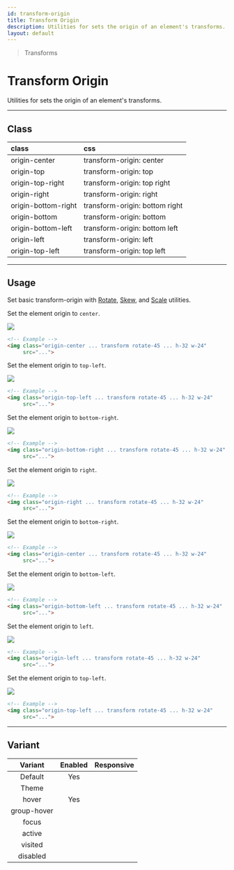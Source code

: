 ```yaml
---
id: transform-origin
title: Transform Origin
description: Utilities for sets the origin of an element's transforms.
layout: default
---
```


> Transforms

# Transform Origin

Utilities for sets the origin of an element's transforms.

---

## Class

| <span class="px-3 py-1 text-white bg-charcoal-100 rounded-full">class</span> | <span class="px-3 py-1 text-white bg-charcoal-100 rounded-full">css</span> |
|:--|:--|
| origin-center | transform-origin: center |
| origin-top | transform-origin: top |
| origin-top-right | transform-origin: top right |
| origin-right | transform-origin: right |
| origin-bottom-right | transform-origin: bottom right |
| origin-bottom | transform-origin: bottom |
| origin-bottom-left | transform-origin: bottom left |
| origin-left | transform-origin: left |
| origin-top-left | transform-origin: top left |

---

## Usage

Set basic transform-origin with [Rotate](/rotate/), [Skew](/skew/), and [Scale](/scale/) utilities.

Set the element origin to `center`.

<y class="mt-2 mb-6 mx-auto w-32">
  <y class="h-20 w-20 bg-red-300">
    <img class="h-20 w-20 origin-center transform rotate-45 rounded shadow"
       src="https://picsum.photos/80?=1">
  </y>
</y>

```html
<!-- Example -->
<img class="origin-center ... transform rotate-45 ... h-32 w-24"
     src="...">
```

Set the element origin to `top-left`.

<y class="my-8 mx-auto w-32">
  <y class="h-20 w-20 bg-red-300">
    <img class="h-20 w-20 origin-top-left transform rotate-45 rounded shadow"
       src="https://picsum.photos/80?=1">
  </y>
</y>

```html
<!-- Example -->
<img class="origin-top-left ... transform rotate-45 ... h-32 w-24"
     src="...">
```

Set the element origin to `bottom-right`.

<y class="my-8 mx-auto w-32">
  <y class="h-20 w-20 bg-red-300">
    <img class="h-20 w-20 origin-bottom-right transform rotate-45 rounded shadow"
       src="https://picsum.photos/80?=1">
  </y>
</y>

```html
<!-- Example -->
<img class="origin-bottom-right ... transform rotate-45 ... h-32 w-24"
     src="...">
```

Set the element origin to `right`.

<y class="my-8 mx-auto w-32">
  <y class="h-20 w-20 bg-red-300">
    <img class="h-20 w-20 origin-right transform rotate-45 rounded shadow"
       src="https://picsum.photos/80?=1">
  </y>
</y>

```html
<!-- Example -->
<img class="origin-right ... transform rotate-45 ... h-32 w-24"
     src="...">
```

Set the element origin to `bottom-right`.

<y class="my-8 mx-auto w-32">
  <y class="h-20 w-20 bg-red-300">
    <img class="h-20 w-20 origin-bottom-right transform rotate-45 rounded shadow"
       src="https://picsum.photos/80?=1">
  </y>
</y>

```html
<!-- Example -->
<img class="origin-center ... transform rotate-45 ... h-32 w-24"
     src="...">
```

Set the element origin to `bottom-left`.

<y class="mt-6 mb-12 mx-auto w-32">
  <y class="h-20 w-20 bg-red-300">
    <img class="h-20 w-20 origin-bottom-left transform rotate-45 rounded shadow"
       src="https://picsum.photos/80?=1">
  </y>
</y>

```html
<!-- Example -->
<img class="origin-bottom-left ... transform rotate-45 ... h-32 w-24"
     src="...">
```

Set the element origin to `left`.

<y class="mt-4 mb-12 mx-auto w-32">
  <y class="h-20 w-20 bg-red-300">
    <img class="h-20 w-20 origin-left transform rotate-45 rounded shadow"
       src="https://picsum.photos/80?=1">
  </y>
</y>

```html
<!-- Example -->
<img class="origin-left ... transform rotate-45 ... h-32 w-24"
     src="...">
```

Set the element origin to `top-left`.

<y class="my-8 mx-auto w-32">
  <y class="h-20 w-20 bg-red-300">
    <img class="h-20 w-20 origin-top-left transform rotate-45 rounded shadow"
       src="https://picsum.photos/80?=1">
  </y>
</y>

```html
<!-- Example -->
<img class="origin-top-left ... transform rotate-45 ... h-32 w-24"
     src="...">
```

---

## Variant

| <span class="font-semibold underline">Variant</span> | <span class="font-semibold underline">Enabled</span> | <span class="font-semibold underline">Responsive</span> |
|:-:|:-:|:-:|
| Default | Yes | |
| Theme | | |
| hover| Yes | |
| group-hover | | |
| focus | | |
| active | | |
| visited | | |
| disabled | | |